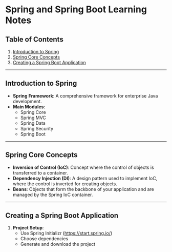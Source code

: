 # Spring and Spring Boot Learning Notes

## Table of Contents
1. [Introduction to Spring](#introduction-to-spring)
2. [Spring Core Concepts](#spring-core-concepts)
3. [Creating a Spring Boot Application](#creating-a-spring-boot-application)

---

## Introduction to Spring
- **Spring Framework**: A comprehensive framework for enterprise Java development.
- **Main Modules**:
  - Spring Core
  - Spring MVC
  - Spring Data
  - Spring Security
  - Spring Boot

---

## Spring Core Concepts
- **Inversion of Control (IoC)**: Concept where the control of objects is transferred to a container.
- **Dependency Injection (DI)**: A design pattern used to implement IoC, where the control is inverted for creating objects.
- **Beans**: Objects that form the backbone of your application and are managed by the Spring IoC container.

---

## Creating a Spring Boot Application
1. **Project Setup**:
   - Use Spring Initializr (https://start.spring.io/)
   - Choose dependencies
   - Generate and download the project